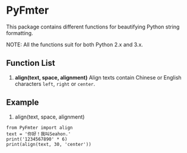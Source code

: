 # PyFmter

This package contains different functions for beautifying Python string formatting.

NOTE: All the functions suit for both Python 2.x and 3.x.

## Function List

1. **align(text, space, alignment)**
Align texts contain Chinese or English characters  `left`, `right` or `center`.

## Example

1. align(text, space, alignment)
```
from PyFmter import align
text = '你好！我叫Seahon.'
print('1234567890' * 6)
print(align(text, 30, 'center'))
```